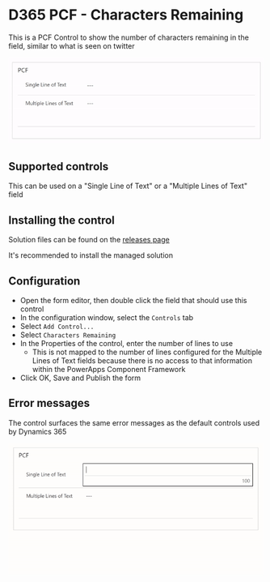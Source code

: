 # D365 PCF - Characters Remaining

This is a PCF Control to show the number of characters remaining in the field, similar to what is seen on twitter

<img src="./img/d365-pcf-charactersremaining.gif" alt="Example">

## Supported controls

This can be used on a "Single Line of Text" or a "Multiple Lines of Text" field

## Installing the control

Solution files can be found on the <a href="https://github.com/cathalnoonan/d365-pcf-charactersremaining/releases">releases page</a> 

It's recommended to install the managed solution

## Configuration

- Open the form editor, then double click the field that should use this control
- In the configuration window, select the `Controls` tab
- Select `Add Control...`
- Select `Characters Remaining`
- In the Properties of the control, enter the number of lines to use
  - This is not mapped to the number of lines configured for the Multiple Lines of Text fields because there is no access to that information within the PowerApps Component Framework
- Click OK, Save and Publish the form

## Error messages

The control surfaces the same error messages as the default controls used by Dynamics 365

<img src="./img/d365-pcf-charactersremaining-error.gif" alt="Error example">
